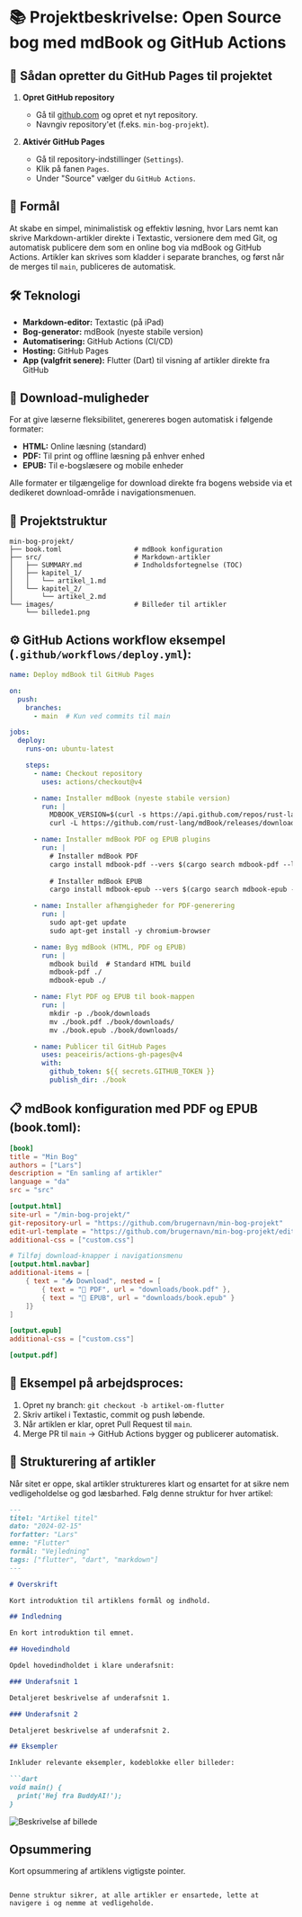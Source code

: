 # 📚 Projektbeskrivelse: Open Source bog med mdBook og GitHub Actions

## 🚀 Sådan opretter du GitHub Pages til projektet

1. **Opret GitHub repository**
   - Gå til [github.com](https://github.com) og opret et nyt repository.
   - Navngiv repository'et (f.eks. `min-bog-projekt`).

2. **Aktivér GitHub Pages**
   - Gå til repository-indstillinger (`Settings`).
   - Klik på fanen `Pages`.
   - Under "Source" vælger du `GitHub Actions`.

## 🎯 Formål
At skabe en simpel, minimalistisk og effektiv løsning, hvor Lars nemt kan skrive Markdown-artikler direkte i Textastic, versionere dem med Git, og automatisk publicere dem som en online bog via mdBook og GitHub Actions. Artikler kan skrives som kladder i separate branches, og først når de merges til `main`, publiceres de automatisk.

## 🛠️ Teknologi
- **Markdown-editor:** Textastic (på iPad)
- **Bog-generator:** mdBook (nyeste stabile version)
- **Automatisering:** GitHub Actions (CI/CD)
- **Hosting:** GitHub Pages
- **App (valgfrit senere):** Flutter (Dart) til visning af artikler direkte fra GitHub

## 📱 Download-muligheder
For at give læserne fleksibilitet, genereres bogen automatisk i følgende formater:
- **HTML:** Online læsning (standard)
- **PDF:** Til print og offline læsning på enhver enhed
- **EPUB:** Til e-bogslæsere og mobile enheder

Alle formater er tilgængelige for download direkte fra bogens webside via et dedikeret download-område i navigationsmenuen.

## 📂 Projektstruktur
```
min-bog-projekt/
├── book.toml                  # mdBook konfiguration
├── src/                       # Markdown-artikler
│   ├── SUMMARY.md             # Indholdsfortegnelse (TOC)
│   ├── kapitel_1/
│   │   └── artikel_1.md
│   └── kapitel_2/
│       └── artikel_2.md
└── images/                    # Billeder til artikler
    └── billede1.png
```

## ⚙️ GitHub Actions workflow eksempel (`.github/workflows/deploy.yml`):

```yaml
name: Deploy mdBook til GitHub Pages

on:
  push:
    branches:
      - main  # Kun ved commits til main

jobs:
  deploy:
    runs-on: ubuntu-latest

    steps:
      - name: Checkout repository
        uses: actions/checkout@v4

      - name: Installer mdBook (nyeste stabile version)
        run: |
          MDBOOK_VERSION=$(curl -s https://api.github.com/repos/rust-lang/mdBook/releases/latest | grep tag_name | cut -d '"' -f 4)
          curl -L https://github.com/rust-lang/mdBook/releases/download/$MDBOOK_VERSION/mdbook-$MDBOOK_VERSION-x86_64-unknown-linux-gnu.tar.gz | tar xz -C ~/.cargo/bin

      - name: Installer mdBook PDF og EPUB plugins
        run: |
          # Installer mdBook PDF
          cargo install mdbook-pdf --vers $(cargo search mdbook-pdf --limit 1 | grep -o "v[0-9.]*" | tr -d 'v')
          
          # Installer mdBook EPUB
          cargo install mdbook-epub --vers $(cargo search mdbook-epub --limit 1 | grep -o "v[0-9.]*" | tr -d 'v')

      - name: Installer afhængigheder for PDF-generering
        run: |
          sudo apt-get update
          sudo apt-get install -y chromium-browser

      - name: Byg mdBook (HTML, PDF og EPUB)
        run: |
          mdbook build  # Standard HTML build
          mdbook-pdf ./
          mdbook-epub ./

      - name: Flyt PDF og EPUB til book-mappen
        run: |
          mkdir -p ./book/downloads
          mv ./book.pdf ./book/downloads/
          mv ./book.epub ./book/downloads/

      - name: Publicer til GitHub Pages
        uses: peaceiris/actions-gh-pages@v4
        with:
          github_token: ${{ secrets.GITHUB_TOKEN }}
          publish_dir: ./book
```

## 📋 mdBook konfiguration med PDF og EPUB (book.toml):

```toml
[book]
title = "Min Bog"
authors = ["Lars"]
description = "En samling af artikler"
language = "da"
src = "src"

[output.html]
site-url = "/min-bog-projekt/"
git-repository-url = "https://github.com/brugernavn/min-bog-projekt"
edit-url-template = "https://github.com/brugernavn/min-bog-projekt/edit/main/{path}"
additional-css = ["custom.css"]

# Tilføj download-knapper i navigationsmenu
[output.html.navbar]
additional-items = [
    { text = "📥 Download", nested = [
        { text = "📄 PDF", url = "downloads/book.pdf" },
        { text = "📱 EPUB", url = "downloads/book.epub" }
    ]}
]

[output.epub]
additional-css = ["custom.css"]

[output.pdf]
```

## 📖 Eksempel på arbejdsproces:
1. Opret ny branch: `git checkout -b artikel-om-flutter`
2. Skriv artikel i Textastic, commit og push løbende.
3. Når artiklen er klar, opret Pull Request til `main`.
4. Merge PR til `main` → GitHub Actions bygger og publicerer automatisk.

## 📝 Strukturering af artikler

Når sitet er oppe, skal artikler struktureres klart og ensartet for at sikre nem vedligeholdelse og god læsbarhed. Følg denne struktur for hver artikel:

```markdown
---
titel: "Artikel titel"
dato: "2024-02-15"
forfatter: "Lars"
emne: "Flutter"
formål: "Vejledning"
tags: ["flutter", "dart", "markdown"]
---

# Overskrift

Kort introduktion til artiklens formål og indhold.

## Indledning

En kort introduktion til emnet.

## Hovedindhold

Opdel hovedindholdet i klare underafsnit:

### Underafsnit 1

Detaljeret beskrivelse af underafsnit 1.

### Underafsnit 2

Detaljeret beskrivelse af underafsnit 2.

## Eksempler

Inkluder relevante eksempler, kodeblokke eller billeder:

```dart
void main() {
  print('Hej fra BuddyAI!');
}
```

![Beskrivelse af billede](../images/billede1.png)

## Opsummering

Kort opsummering af artiklens vigtigste pointer.
```

Denne struktur sikrer, at alle artikler er ensartede, lette at navigere i og nemme at vedligeholde.
